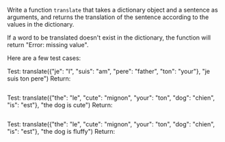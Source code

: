 Write a function `translate` that takes a dictionary object and a sentence as arguments, and returns the translation of the sentence according to the values in the dictionary.

If a word to be translated doesn't exist in the dictionary, the function will return "Error: missing value".


Here are a few test cases:

Test:   translate({"je": "I", "suis": "am", "pere": "father", "ton": "your"}, "je suis ton pere")
Return:
```'I am your father'
```

Test:   translate({"the": "le", "cute": "mignon", "your": "ton", "dog": "chien", "is": "est"}, "the dog is cute")
Return:
```'le chien est mignon'
```

Test:   translate({"the": "le", "cute": "mignon", "your": "ton", "dog": "chien", "is": "est"}, "the dog is fluffy")
Return:
```'Error: missing value'
```
